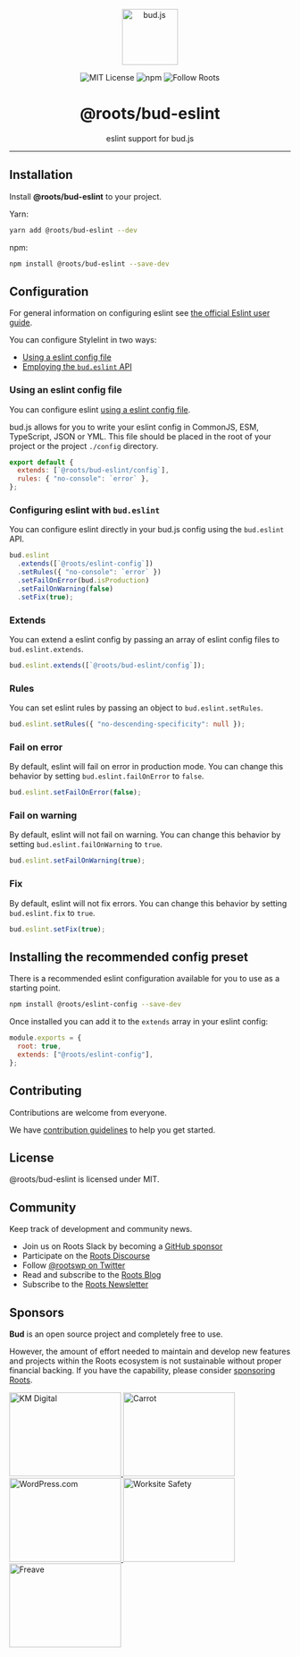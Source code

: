 <p align="center"><img src="https://cdn.roots.io/app/uploads/logo-bud.svg" height="100" alt="bud.js" /></p>

<p align="center">
  <img alt="MIT License" src="https://img.shields.io/github/license/roots/bud?color=%23525ddc&style=flat-square" />
  <img alt="npm" src="https://img.shields.io/npm/v/@roots/bud.svg?color=%23525ddc&style=flat-square" />
  <img alt="Follow Roots" src="https://img.shields.io/twitter/follow/rootswp.svg?color=%23525ddc&style=flat-square" />
</p>

<h1 align="center"><strong>@roots/bud-eslint</strong></h1>

<p align="center">
  eslint support for bud.js
</p>

---

## Installation

Install **@roots/bud-eslint** to your project.

Yarn:

```sh
yarn add @roots/bud-eslint --dev
```

npm:

```sh
npm install @roots/bud-eslint --save-dev
```

## Configuration

For general information on configuring eslint see [the official Eslint user guide](https://eslint.org/docs/user-guide/configuring).

You can configure Stylelint in two ways:

- [Using a eslint config file](#using-an-eslint-config-file)
- [Employing the `bud.eslint` API](#configuring-eslint-with-budeslint)

### Using an eslint config file

You can configure eslint [using a eslint config file](https://eslint.io/user-guide/configure).

bud.js allows for you to write your eslint config in CommonJS, ESM, TypeScript, JSON or YML. This file should be placed in the root of your project or the project `./config` directory.

```js title=eslint.config.js
export default {
  extends: [`@roots/bud-eslint/config`],
  rules: { "no-console": `error` },
};
```

### Configuring eslint with `bud.eslint`

You can configure eslint directly in your bud.js config using the `bud.eslint` API.

```ts title=bud.config.ts
bud.eslint
  .extends([`@roots/eslint-config`])
  .setRules({ "no-console": `error` })
  .setFailOnError(bud.isProduction)
  .setFailOnWarning(false)
  .setFix(true);
```

### Extends

You can extend a eslint config by passing an array of eslint config files to `bud.eslint.extends`.

```ts title=bud.config.ts
bud.eslint.extends([`@roots/bud-eslint/config`]);
```

### Rules

You can set eslint rules by passing an object to `bud.eslint.setRules`.

```ts title=bud.config.ts
bud.eslint.setRules({ "no-descending-specificity": null });
```

### Fail on error

By default, eslint will fail on error in production mode. You can change this behavior by setting
`bud.eslint.failOnError` to `false`.

```ts title=bud.config.ts
bud.eslint.setFailOnError(false);
```

### Fail on warning

By default, eslint will not fail on warning. You can change this behavior by setting
`bud.eslint.failOnWarning` to `true`.

```ts title=bud.config.ts
bud.eslint.setFailOnWarning(true);
```

### Fix

By default, eslint will not fix errors. You can change this behavior by setting
`bud.eslint.fix` to `true`.

```ts title=bud.config.ts
bud.eslint.setFix(true);
```

## Installing the recommended config preset

There is a recommended eslint configuration available for you to use as a starting point.

```bash npm2yarn
npm install @roots/eslint-config --save-dev
```

Once installed you can add it to the `extends` array in your eslint config:

```js title=".eslintrc.cjs"
module.exports = {
  root: true,
  extends: ["@roots/eslint-config"],
};
```

## Contributing

Contributions are welcome from everyone.

We have [contribution guidelines](https://github.com/roots/guidelines/blob/master/CONTRIBUTING.md) to help you get started.

## License

@roots/bud-eslint is licensed under MIT.

## Community

Keep track of development and community news.

- Join us on Roots Slack by becoming a [GitHub
  sponsor](https://github.com/sponsors/roots)
- Participate on the [Roots Discourse](https://discourse.roots.io/)
- Follow [@rootswp on Twitter](https://twitter.com/rootswp)
- Read and subscribe to the [Roots Blog](https://roots.io/blog/)
- Subscribe to the [Roots Newsletter](https://roots.io/subscribe/)

## Sponsors

**Bud** is an open source project and completely free to use.

However, the amount of effort needed to maintain and develop new features and projects within the Roots ecosystem is not sustainable without proper financial backing. If you have the capability, please consider [sponsoring Roots](https://github.com/sponsors/roots).

<a href="https://k-m.com/">
<img src="https://cdn.roots.io/app/uploads/km-digital.svg" alt="KM Digital" width="200" height="150"/>
</a>
<a href="https://carrot.com/">
<img src="https://cdn.roots.io/app/uploads/carrot.svg" alt="Carrot" width="200" height="150"/>
</a>
<a href="https://wordpress.com/">
<img src="https://cdn.roots.io/app/uploads/wordpress.svg" alt="WordPress.com" width="200" height="150"/>
</a>
<a href="https://worksitesafety.ca/careers/">
<img src="https://cdn.roots.io/app/uploads/worksite-safety.svg" alt="Worksite Safety" width="200" height="150"/>
</a>
<a href="https://www.freave.com/">
<img src="https://cdn.roots.io/app/uploads/freave.svg" alt="Freave" width="200" height="150"/>
</a>
